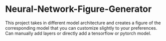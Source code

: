 # Neural-Network-Figure-Generator
This project takes in different model architecture and creates a figure of the corresponding model that you can customize slightly to your preferences. Can manually add layers or directly add a tensorflow or pytorch model.
